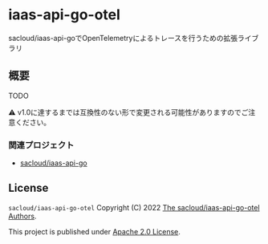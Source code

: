 # iaas-api-go-otel

sacloud/iaas-api-goでOpenTelemetryによるトレースを行うための拡張ライブラリ

## 概要

TODO 

:warning:  v1.0に達するまでは互換性のない形で変更される可能性がありますのでご注意ください。

### 関連プロジェクト

- [sacloud/iaas-api-go](https://github.com/sacloud/iaas-api-go)

## License

`sacloud/iaas-api-go-otel` Copyright (C) 2022 [The sacloud/iaas-api-go-otel Authors](AUTHORS).

This project is published under [Apache 2.0 License](LICENSE).
